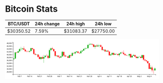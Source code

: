 # Bitcoin Stats

BTC/USDT|24h change|24h high|24h low|
|---|---|---|---|
|$30350.52|7.59%|$31083.37|$27750.00|

<img src="./chart.svg">
